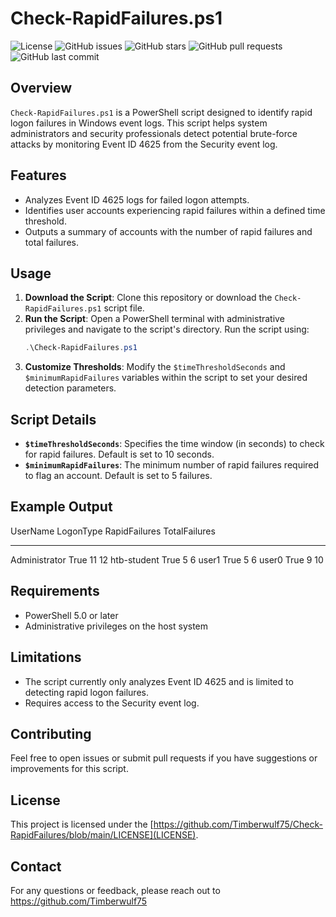 # Check-RapidFailures.ps1
![License](https://img.shields.io/github/license/Timberwulf75/Check-RapidFailures?style=flat-square)
![GitHub issues](https://img.shields.io/github/issues/Timberwulf75/Check-RapidFailures?style=flat-square)
![GitHub stars](https://img.shields.io/github/stars/Timberwulf75/Check-RapidFailures?style=flat-square)
![GitHub pull requests](https://img.shields.io/github/issues-pr/Timberwulf75/Check-RapidFailures?style=flat-square)
![GitHub last commit](https://img.shields.io/github/last-commit/Timberwulf75/Check-RapidFailures?style=flat-square)


## Overview
`Check-RapidFailures.ps1` is a PowerShell script designed to identify rapid logon failures in Windows event logs. This script helps system administrators and security professionals detect potential brute-force attacks by monitoring Event ID 4625 from the Security event log.

## Features
- Analyzes Event ID 4625 logs for failed logon attempts.
- Identifies user accounts experiencing rapid failures within a defined time threshold.
- Outputs a summary of accounts with the number of rapid failures and total failures.

## Usage
1. **Download the Script**: Clone this repository or download the `Check-RapidFailures.ps1` script file.
2. **Run the Script**: Open a PowerShell terminal with administrative privileges and navigate to the script's directory. Run the script using:
    ```powershell
    .\Check-RapidFailures.ps1
    ```
3. **Customize Thresholds**: Modify the `$timeThresholdSeconds` and `$minimumRapidFailures` variables within the script to set your desired detection parameters.

## Script Details
- **`$timeThresholdSeconds`**: Specifies the time window (in seconds) to check for rapid failures. Default is set to 10 seconds.
- **`$minimumRapidFailures`**: The minimum number of rapid failures required to flag an account. Default is set to 5 failures.

## Example Output
UserName      LogonType RapidFailures TotalFailures
--------      --------- ------------- -------------
Administrator True                 11            12
htb-student   True                  5             6
user1         True                  5             6
user0         True                  9            10


## Requirements
- PowerShell 5.0 or later
- Administrative privileges on the host system

## Limitations
- The script currently only analyzes Event ID 4625 and is limited to detecting rapid logon failures.
- Requires access to the Security event log.

## Contributing
Feel free to open issues or submit pull requests if you have suggestions or improvements for this script.

## License
This project is licensed under the [https://github.com/Timberwulf75/Check-RapidFailures/blob/main/LICENSE](LICENSE).

## Contact
For any questions or feedback, please reach out to https://github.com/Timberwulf75

